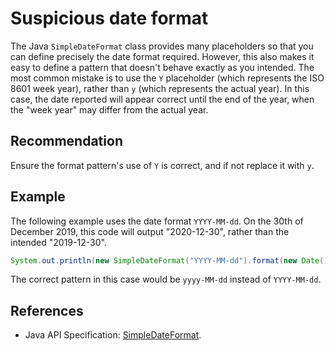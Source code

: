 # Suspicious date format
The Java `SimpleDateFormat` class provides many placeholders so that you can define precisely the date format required. However, this also makes it easy to define a pattern that doesn't behave exactly as you intended. The most common mistake is to use the `Y` placeholder (which represents the ISO 8601 week year), rather than `y` (which represents the actual year). In this case, the date reported will appear correct until the end of the year, when the "week year" may differ from the actual year.


## Recommendation
Ensure the format pattern's use of `Y` is correct, and if not replace it with `y`.


## Example
The following example uses the date format `YYYY-MM-dd`. On the 30th of December 2019, this code will output "2020-12-30", rather than the intended "2019-12-30".


```java
System.out.println(new SimpleDateFormat("YYYY-MM-dd").format(new Date()));

```
The correct pattern in this case would be `yyyy-MM-dd` instead of `YYYY-MM-dd`.


## References
* Java API Specification: [SimpleDateFormat](https://docs.oracle.com/en/java/javase/11/docs/api/java.base/java/text/SimpleDateFormat.html).
